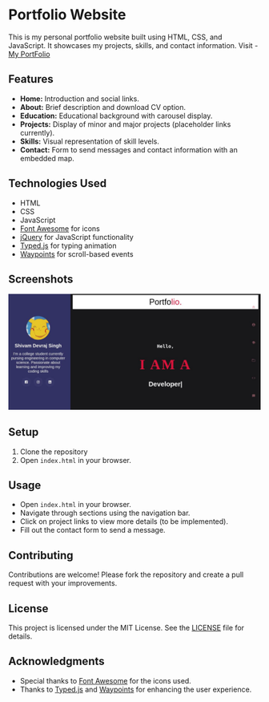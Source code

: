 # Portfolio Website

This is my personal portfolio website built using HTML, CSS, and JavaScript. It showcases my projects, skills, and contact information. Visit -
[My PortFolio](https://shivamds15.github.io/simp-portfolio/)
## Features

- **Home:** Introduction and social links.
- **About:** Brief description and download CV option.
- **Education:** Educational background with carousel display.
- **Projects:** Display of minor and major projects (placeholder links currently).
- **Skills:** Visual representation of skill levels.
- **Contact:** Form to send messages and contact information with an embedded map.

## Technologies Used

- HTML
- CSS
- JavaScript
- [Font Awesome](https://fontawesome.com/) for icons
- [jQuery](https://jquery.com/) for JavaScript functionality
- [Typed.js](https://mattboldt.com/demos/typed-js/) for typing animation
- [Waypoints](http://imakewebthings.com/waypoints/) for scroll-based events

## Screenshots

![PortFolio](/images/home.png)


## Setup

1. Clone the repository   
2. Open `index.html` in your browser.

## Usage

- Open `index.html` in your browser.
- Navigate through sections using the navigation bar.
- Click on project links to view more details (to be implemented).
- Fill out the contact form to send a message.

## Contributing

Contributions are welcome! Please fork the repository and create a pull request with your improvements.

## License

This project is licensed under the MIT License. See the [LICENSE](LICENSE) file for details.

## Acknowledgments

- Special thanks to [Font Awesome](https://fontawesome.com/) for the icons used.
- Thanks to [Typed.js](https://mattboldt.com/demos/typed-js/) and [Waypoints](http://imakewebthings.com/waypoints/) for enhancing the user experience.
